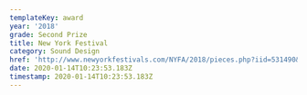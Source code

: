 ```yaml
---
templateKey: award
year: '2018'
grade: Second Prize
title: New York Festival
category: Sound Design
href: 'http://www.newyorkfestivals.com/NYFA/2018/pieces.php?iid=531490&pid=1'
date: 2020-01-14T10:23:53.183Z
timestamp: 2020-01-14T10:23:53.183Z
---
```


